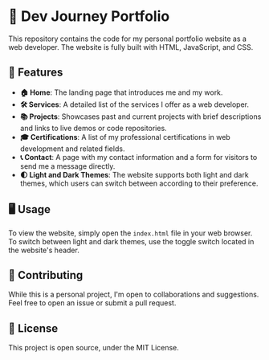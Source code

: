 # 🚀 Dev Journey Portfolio 

This repository contains the code for my personal portfolio website as a web developer. The website is fully built with HTML, JavaScript, and CSS.

## 🌟 Features

- **🏠 Home**: The landing page that introduces me and my work.
- **🛠️ Services**: A detailed list of the services I offer as a web developer.
- **📚 Projects**: Showcases past and current projects with brief descriptions and links to live demos or code repositories.
- **🎓 Certifications**: A list of my professional certifications in web development and related fields.
- **📞 Contact**: A page with my contact information and a form for visitors to send me a message directly.
- **🌓 Light and Dark Themes**: The website supports both light and dark themes, which users can switch between according to their preference.

## 🖥️ Usage

To view the website, simply open the `index.html` file in your web browser. To switch between light and dark themes, use the toggle switch located in the website's header.

## 🤝 Contributing

While this is a personal project, I'm open to collaborations and suggestions. Feel free to open an issue or submit a pull request.

## 📜 License

This project is open source, under the MIT License.
